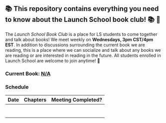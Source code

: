 ## :books: This repository contains everything you need to know about the Launch School book club! :books: :tada:

The *Launch School Book Club* is a place for LS students to come together and talk about books! We meet weekly on **Wednesdays, 3pm CST/4pm EST**. In addition to discussions surrounding the current book we are reading, this is a place where we can socialize and talk about any books we are reading or are interested in reading in the future. All students enrolled in Launch School are welcome to join anytime! :tada:

### Current Book: [N/A](link)

### Schedule 

| Date | Chapters | Meeting Completed? |
|----------|------|----------|
|  ||  |
|| |  | 
||| | 
|| | |
|| | | 
|| | | 
| | | | 

